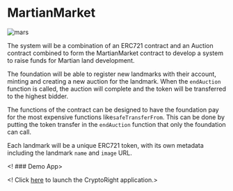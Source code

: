 # MartianMarket

![mars](https://image.shutterstock.com/image-photo/silhouette-astronaut-standing-on-rocky-600w-1049625047.jpg)

The system will be a combination of an ERC721 contract and an Auction contract combined to form the MartianMarket contract to develop a system to raise funds for Martian land development.

The foundation will be able to register new landmarks with their account, minting and creating a new auction for the landmark.
When the `endAuction` function is called, the auction will complete and the token will be transferred to the highest bidder.

The functions of the contract can be designed to have the foundation pay for the most expensive functions like`safeTransferFrom`.
This can be done by putting the token transfer in the `endAuction` function that only the foundation can call.

Each landmark will be a unique ERC721 token, with its own metadata including the landmark `name` and `image` URL.

<! ### Demo App>

<! Click [here](index.html) to launch the CryptoRight application.>
